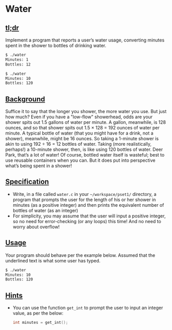 # Water

## [tl;dr](http://docs.cs50.net/problems/water/water.html#tl-dr)

Implement a program that reports a user’s water usage, converting minutes spent in the shower to bottles of drinking water.

```sh
$ ./water
Minutes: 1
Bottles: 12

$ ./water
Minutes: 10
Bottles: 120
```

## [Background](http://docs.cs50.net/problems/water/water.html#background)

Suffice it to say that the longer you shower, the more water you use. But just how much? Even if you have a "low-flow" showerhead, odds are your shower spits out 1.5 gallons of water per minute. A gallon, meanwhile, is 128 ounces, and so that shower spits out 1.5 × 128 = 192 ounces of water per minute. A typical bottle of water (that you might have for a drink, not a shower), meanwhile, might be 16 ounces. So taking a 1-minute shower is akin to using 192 ÷ 16 = 12 bottles of water. Taking (more realistically, perhaps!) a 10-minute shower, then, is like using 120 bottles of water. Deer Park, that’s a lot of water! Of course, bottled water itself is wasteful; best to use reusable containers when you can. But it does put into perspective what’s being spent in a shower!

## [Specification](http://docs.cs50.net/problems/water/water.html#specification)

- Write, in a file called `water.c` in your `~/workspace/pset1/` directory, a program that prompts the user for the length of his or her shower in minutes (as a positive integer) and then prints the equivalent number of bottles of water (as an integer)
- For simplicity, you may assume that the user will input a positive integer, so no need for error-checking (or any loops) this time! And no need to worry about overflow!

## [Usage](http://docs.cs50.net/problems/water/water.html#usage)

Your program should behave per the example below. Assumed that the underlined text is what some user has typed.

```sh
$ ./water
Minutes: 10
Bottles: 120
```

## [Hints](http://docs.cs50.net/problems/water/water.html#hints)

- You can use the function `get_int` to prompt the user to input an integer value, as per the below:

  ```c
  int minutes = get_int();
  ```
